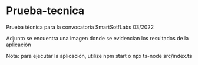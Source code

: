 # Prueba-tecnica

Prueba técnica para la convocatoria SmartSotfLabs 03/2022

Adjunto se encuentra una imagen donde se evidencian los resultados de la aplicación

Nota: para ejecutar la aplicación, utilize npm start o npx ts-node src/index.ts
